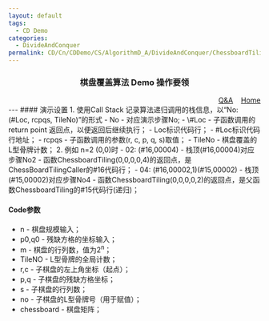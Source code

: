 ```yaml
---
layout: default
tags:
  - CD Demo
categories:
  - DivideAndConquer
permalink: CD/Cn/CDDemo/CS/AlgorithmD_A/DivideAndConquer/ChessboardTilingH
---
```

### <center>棋盘覆盖算法 Demo 操作要领<center>
<div align="right">
	<a href="{{'/CD/Cn/CDDemo/CS/QandA.html'| relative_url }}" target="_blank">Q&amp;A</a>
    &nbsp;&nbsp;
	<a href="{{'/CD/Cn/' | relative_url }}" target="_blank">Home</a>			
</div>
---
#### 演示设置
1. 使用Call Stack 记录算法递归调用的栈信息，以“No: (#Loc, rcpqs, TileNo)”的形式
- No - 对应演示步骤No;
- \#Loc - 子函数调用的return point 返回点，以便返回后继续执行；
  - Loc标识代码行；
  - #Loc标识代码行地址；
- rcpqs - 子函数调用的参数(r, c, p, q, s)取值；
- TileNo - 棋盘覆盖的L型骨牌计数；
2. 例如 n=2 (0,0)时
- 02: (#16,00004) 
  - 栈顶(#16,00004)对应步骤No2
  - 函数ChessboardTiling(0,0,0,0,4)的返回点，是ChessBoardTilingCaller的#16代码行；
- 04: (#16,00002,1)(#15,00002) 
  - 栈顶(#15,00002)对应步骤No4
  - 函数ChessboardTiling(0,0,0,0,2)的返回点，是父函数ChessboardTiling的#15代码行(递归)；

#### Code参数
- n - 棋盘规模输入；
- p0,q0 - 残缺方格的坐标输入；
- m - 棋盘的行列数，值为2<sup>n</sup>；
- TileNO - L型骨牌的全局计数；
- r,c - 子棋盘的左上角坐标（起点）；
- p,q - 子棋盘的残缺方格坐标；
- s - 子棋盘的行列数；
- no - 子棋盘的L型骨牌号（用于赋值）；
- chessboard - 棋盘矩阵；

